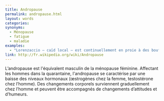 ```yaml
---
title: Andropause
permalink: andropause.html
layout: words
categories:
synonyms:
  - Ménopause
  - fatigue
  - maladie
examples:
  - "Lorenzaccio – caïd local – est continuellement en proie à des bouffées de chaleur, prémisses d'une andropause prodromique… (cf. Histoires)"
link: http://fr.wikipedia.org/wiki/Andropause
---
```


L’andropause est l'équivalent masculin de la ménopause féminine. Affectant les hommes dans la quarantaine, l'andropause se caractérise par une baisse des niveaux hormonaux (œstrogènes chez la femme, testostérone chez l’homme). Des changements corporels surviennent graduellement chez l’homme et peuvent être accompagnés de changements d’attitudes et d’humeurs.

